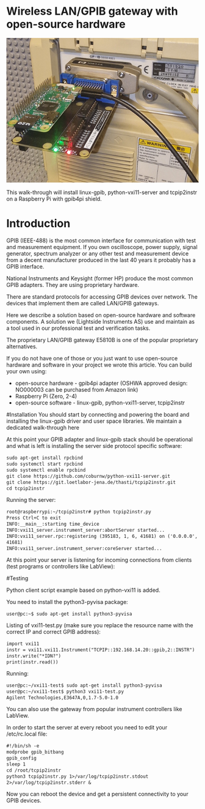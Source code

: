 # Wireless LAN/GPIB gateway with open-source hardware

![Title](title.png)

This walk-through will install linux-gpib, python-vxi11-server and tcpip2instr on a Raspberry Pi with gpib4pi shield.


# Introduction

GPIB (IEEE-488) is the most common interface for communication with test and measurement equipment. If you own oscilloscope, power supply, signal generator, spectrum analyzer or any other test and measurement device from a decent manufacturer produced in the last 40 years it probably has a GPIB interface.

National Instruments and Keysight (former HP) produce the most common GPIB adapters. They are using proprietary hardware.

There are standard protocols for accessing GPIB devices over network. The devices that implement them are called LAN/GPIB gateways.

Here we describe a solution based on open-source hardware and software components. A solution we (Lightside Instruments AS) use and maintain as a tool used in our professional test and verification tasks.

The proprietary LAN/GPIB gateway E5810B is one of the popular proprietary alternatives.

If you do not have one of those or you just want to use open-source hardware and software in your project we wrote this article. You can build your own using:

* open-source hardware - gpib4pi adapter (OSHWA approved design: NO000003 can be purchased from Amazon link)
* Raspberry Pi (Zero, 2-4)
* open-source software - linux-gpib, python-vxi11-server, tcpip2instr

#Installation
You should start by connecting and powering the board and installing the linux-gpib driver and user space libraries. We maintain a dedicated walk-through here

At this point your GPIB adapter and linux-gpib stack should be operational and what is left is installing the server side protocol specific software:

```
sudo apt-get install rpcbind
sudo systemctl start rpcbind
sudo systemctl enable rpcbind
git clone https://github.com/coburnw/python-vxi11-server.git
git clone https://git.loetlabor-jena.de/thasti/tcpip2instr.git
cd tcpip2instr
```
Running the server:
```
root@raspberrypi:~/tcpip2instr# python tcpip2instr.py
Press Ctrl+C to exit
INFO:__main__:starting time_device
INFO:vxi11_server.instrument_server:abortServer started...
INFO:vxi11_server.rpc:registering (395183, 1, 6, 41681) on ('0.0.0.0', 41681)
INFO:vxi11_server.instrument_server:coreServer started...
```

At this point your server is listening for incoming connections from clients (test programs or controllers like LabView):

#Testing

Python client script example based on python-vxi11 is added.

You need to install the python3-pyvisa package:

```
user@pc:~$ sudo apt-get install python3-pyvisa
```
Listing of vxi11-test.py (make sure you replace the resource name with the correct IP and correct GPIB address):

```
import vxi11
instr = vxi11.vxi11.Instrument("TCPIP::192.168.14.20::gpib,2::INSTR")
instr.write("*IDN?")
print(instr.read())
```

Running:
```
user@pc:~/vxi11-test$ sudo apt-get install python3-pyvisa
user@pc:~/vxi11-test$ python3 vxi11-test.py
Agilent Technologies,E3647A,0,1.7-5.0-1.0
```

You can also use the gateway from popular instrument controllers like LabView.

In order to start the server at every reboot you need to edit your /etc/rc.local file:

```
#!/bin/sh -e
modprobe gpib_bitbang
gpib_config
sleep 1
cd /root/tcpip2instr
python3 tcpip2instr.py 1>/var/log/tcpip2instr.stdout 2>/var/log/tcpip2instr.stderr &
```

Now you can reboot the device and get a persistent connectivity to your GPIB devices.
